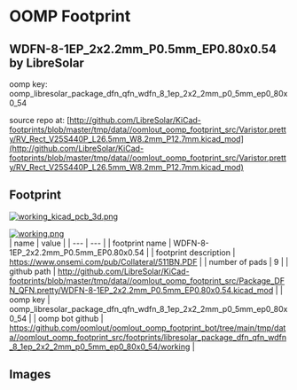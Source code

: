 # OOMP Footprint  
## WDFN-8-1EP_2x2.2mm_P0.5mm_EP0.80x0.54  by LibreSolar  
  
oomp key: oomp_libresolar_package_dfn_qfn_wdfn_8_1ep_2x2_2mm_p0_5mm_ep0_80x0_54  
  
source repo at: [http://github.com/LibreSolar/KiCad-footprints/blob/master/tmp/data//oomlout_oomp_footprint_src/Varistor.pretty/RV_Rect_V25S440P_L26.5mm_W8.2mm_P12.7mm.kicad_mod](http://github.com/LibreSolar/KiCad-footprints/blob/master/tmp/data//oomlout_oomp_footprint_src/Varistor.pretty/RV_Rect_V25S440P_L26.5mm_W8.2mm_P12.7mm.kicad_mod)  
## Footprint  
  
[![working_kicad_pcb_3d.png](working_kicad_pcb_3d_600.png)](working_kicad_pcb_3d.png)  
  
[![working.png](working_600.png)](working.png)  
| name | value | 
| --- | --- | 
| footprint name | WDFN-8-1EP_2x2.2mm_P0.5mm_EP0.80x0.54 | 
| footprint description | https://www.onsemi.com/pub/Collateral/511BN.PDF | 
| number of pads | 9 | 
| github path | http://github.com/LibreSolar/KiCad-footprints/blob/master/tmp/data//oomlout_oomp_footprint_src/Package_DFN_QFN.pretty/WDFN-8-1EP_2x2.2mm_P0.5mm_EP0.80x0.54.kicad_mod | 
| oomp key | oomp_libresolar_package_dfn_qfn_wdfn_8_1ep_2x2_2mm_p0_5mm_ep0_80x0_54 | 
| oomp bot github | https://github.com/oomlout/oomlout_oomp_footprint_bot/tree/main/tmp/data//oomlout_oomp_footprint_src/footprints/libresolar_package_dfn_qfn_wdfn_8_1ep_2x2_2mm_p0_5mm_ep0_80x0_54/working | 
## Images  
